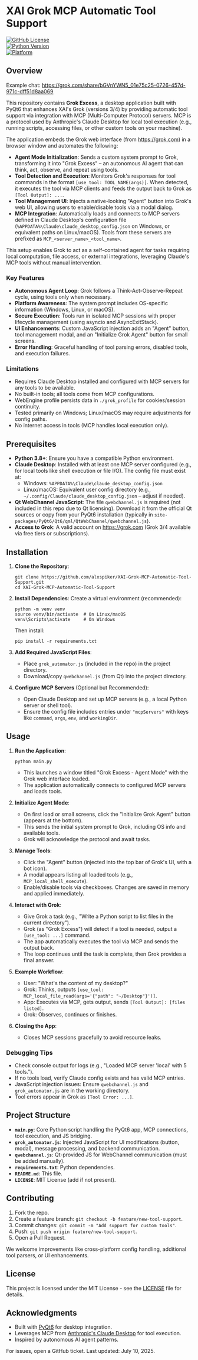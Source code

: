 # XAI Grok MCP Automatic Tool Support

[![GitHub License](https://img.shields.io/badge/license-MIT-blue.svg)](LICENSE)  
[![Python Version](https://img.shields.io/badge/python-3.8%2B-blue.svg)](https://www.python.org/)  
[![Platform](https://img.shields.io/badge/platform-Windows%20%7C%20Linux%20%7C%20macOS-lightgrey.svg)]()  

## Overview

Example chat: https://grok.com/share/bGVnYWN5_01e75c25-0726-457d-971c-dff51d8aa069

This repository contains **Grok Excess**, a desktop application built with PyQt6 that enhances XAI's Grok (versions 3/4) by providing automatic tool support via integration with MCP (Multi-Computer Protocol) servers. MCP is a protocol used by Anthropic's Claude Desktop for local tool execution (e.g., running scripts, accessing files, or other custom tools on your machine).

The application embeds the Grok web interface (from https://grok.com) in a browser window and automates the following:
- **Agent Mode Initialization**: Sends a custom system prompt to Grok, transforming it into "Grok Excess" – an autonomous AI agent that can think, act, observe, and repeat using tools.
- **Tool Detection and Execution**: Monitors Grok's responses for tool commands in the format `[use_tool: TOOL_NAME(args)]`. When detected, it executes the tool via MCP clients and feeds the output back to Grok as `[Tool Output]: ...`.
- **Tool Management UI**: Injects a native-looking "Agent" button into Grok's web UI, allowing users to enable/disable tools via a modal dialog.
- **MCP Integration**: Automatically loads and connects to MCP servers defined in Claude Desktop's configuration file (`%APPDATA%\Claude\claude_desktop_config.json` on Windows, or equivalent paths on Linux/macOS). Tools from these servers are prefixed as `MCP_<server_name>_<tool_name>`.

This setup enables Grok to act as a self-contained agent for tasks requiring local computation, file access, or external integrations, leveraging Claude's MCP tools without manual intervention.

### Key Features
- **Autonomous Agent Loop**: Grok follows a Think-Act-Observe-Repeat cycle, using tools only when necessary.
- **Platform Awareness**: The system prompt includes OS-specific information (Windows, Linux, or macOS).
- **Secure Execution**: Tools run in isolated MCP sessions with proper lifecycle management (using asyncio and AsyncExitStack).
- **UI Enhancements**: Custom JavaScript injection adds an "Agent" button, tool management modal, and an "Initialize Grok Agent" button for small screens.
- **Error Handling**: Graceful handling of tool parsing errors, disabled tools, and execution failures.

### Limitations
- Requires Claude Desktop installed and configured with MCP servers for any tools to be available.
- No built-in tools; all tools come from MCP configurations.
- WebEngine profile persists data in `./grok_profile` for cookies/session continuity.
- Tested primarily on Windows; Linux/macOS may require adjustments for config paths.
- No internet access in tools (MCP handles local execution only).

## Prerequisites

- **Python 3.8+**: Ensure you have a compatible Python environment.
- **Claude Desktop**: Installed with at least one MCP server configured (e.g., for local tools like shell execution or file I/O). The config file must exist at:
  - Windows: `%APPDATA%\Claude\claude_desktop_config.json`
  - Linux/macOS: Equivalent user config directory (e.g., `~/.config/Claude/claude_desktop_config.json` – adjust if needed).
- **Qt WebChannel JavaScript**: The file `qwebchannel.js` is required (not included in this repo due to Qt licensing). Download it from the official Qt sources or copy from your PyQt6 installation (typically in `site-packages/PyQt6/Qt6/qml/QtWebChannel/qwebchannel.js`).
- **Access to Grok**: A valid account on https://grok.com (Grok 3/4 available via free tiers or subscriptions).

## Installation

1. **Clone the Repository**:
   ```
   git clone https://github.com/alxspiker/XAI-Grok-MCP-Automatic-Tool-Support.git
   cd XAI-Grok-MCP-Automatic-Tool-Support
   ```

2. **Install Dependencies**:
   Create a virtual environment (recommended):
   ```
   python -m venv venv
   source venv/bin/activate  # On Linux/macOS
   venv\Scripts\activate     # On Windows
   ```
   Then install:
   ```
   pip install -r requirements.txt
   ```

3. **Add Required JavaScript Files**:
   - Place `grok_automator.js` (included in the repo) in the project directory.
   - Download/copy `qwebchannel.js` (from Qt) into the project directory.

4. **Configure MCP Servers** (Optional but Recommended):
   - Open Claude Desktop and set up MCP servers (e.g., a local Python server or shell tool).
   - Ensure the config file includes entries under `"mcpServers"` with keys like `command`, `args`, `env`, and `workingDir`.

## Usage

1. **Run the Application**:
   ```
   python main.py
   ```
   - This launches a window titled "Grok Excess - Agent Mode" with the Grok web interface loaded.
   - The application automatically connects to configured MCP servers and loads tools.

2. **Initialize Agent Mode**:
   - On first load or small screens, click the "Initialize Grok Agent" button (appears at the bottom).
   - This sends the initial system prompt to Grok, including OS info and available tools.
   - Grok will acknowledge the protocol and await tasks.

3. **Manage Tools**:
   - Click the "Agent" button (injected into the top bar of Grok's UI, with a bot icon).
   - A modal appears listing all loaded tools (e.g., `MCP_local_shell_execute`).
   - Enable/disable tools via checkboxes. Changes are saved in memory and applied immediately.

4. **Interact with Grok**:
   - Give Grok a task (e.g., "Write a Python script to list files in the current directory").
   - Grok (as "Grok Excess") will detect if a tool is needed, output a `[use_tool: ...]` command.
   - The app automatically executes the tool via MCP and sends the output back.
   - The loop continues until the task is complete, then Grok provides a final answer.

5. **Example Workflow**:
   - User: "What's the content of my desktop?"
   - Grok: Thinks, outputs `[use_tool: MCP_local_file_read(args='{"path": "~/Desktop"}')]`.
   - App: Executes via MCP, gets output, sends `[Tool Output]: [files listed]`.
   - Grok: Observes, continues or finishes.

6. **Closing the App**:
   - Closes MCP sessions gracefully to avoid resource leaks.

### Debugging Tips
- Check console output for logs (e.g., "Loaded MCP server 'local' with 5 tools.").
- If no tools load, verify Claude config exists and has valid MCP entries.
- JavaScript injection issues: Ensure `qwebchannel.js` and `grok_automator.js` are in the working directory.
- Tool errors appear in Grok as `[Tool Error: ...]`.

## Project Structure

- **`main.py`**: Core Python script handling the PyQt6 app, MCP connections, tool execution, and JS bridging.
- **`grok_automator.js`**: Injected JavaScript for UI modifications (button, modal), message processing, and backend communication.
- **`qwebchannel.js`**: Qt-provided JS for WebChannel communication (must be added manually).
- **`requirements.txt`**: Python dependencies.
- **`README.md`**: This file.
- **`LICENSE`**: MIT License (add if not present).

## Contributing

1. Fork the repo.
2. Create a feature branch: `git checkout -b feature/new-tool-support`.
3. Commit changes: `git commit -m "Add support for custom tools"`.
4. Push: `git push origin feature/new-tool-support`.
5. Open a Pull Request.

We welcome improvements like cross-platform config handling, additional tool parsers, or UI enhancements.

## License

This project is licensed under the MIT License - see the [LICENSE](LICENSE) file for details.

## Acknowledgments

- Built with [PyQt6](https://www.riverbankcomputing.com/software/pyqt/) for desktop integration.
- Leverages MCP from [Anthropic's Claude Desktop](https://www.anthropic.com/claude) for tool execution.
- Inspired by autonomous AI agent patterns.

For issues, open a GitHub ticket. Last updated: July 10, 2025.